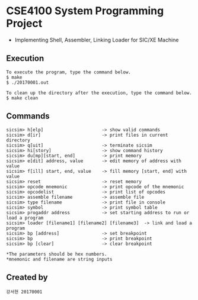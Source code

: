 # CSE4100 System Programming Project #
  - Implementing Shell, Assembler, Linking Loader for SIC/XE Machine

## Execution

	To execute the program, type the command below.
	$ make
	$ ./20170001.out

	To clean up the directory after the execution, type the command below.
	$ make clean

## Commands

	sicsim> h[elp]                      -> show valid commands
	sicsim> d[ir]                       -> print files in current directory
	sicsim> q[uit]                      -> terminate sicsim
	sicsim> hi[story]                   -> show command history
	sicsim> du[mp][start, end]          -> print memory
	sicsim> e[dit] address, value       -> edit memory of address with value
	sicsim> f[ill] start, end, value    -> fill memory [start, end] with value 
	sicsim> reset                       -> reset memory
	sicsim> opcode mnemonic             -> print opcode of the mnemonic
	sicsim> opcodelist                  -> print list of opcodes
	sicsim> assemble filename           -> assemble file
	sicsim> type filename               -> print file in console
	sicsim> symbol                      -> print symbol table
	sicsim> progaddr address            -> set starting address to run or load a program
	sicsim> loader [filename1] [filename2] [filename3]  -> link and load a program
	sicsim> bp [address]                -> set breakpoint
	sicsim> bp                          -> print breakpoint
	sicsim> bp [clear]                  -> clear breakpoint

	*The parameters should be hex numbers. 
	*mnemonic and filename are string inputs

## Created by

	강서현 20170001
